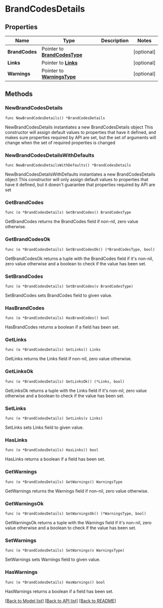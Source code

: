 # BrandCodesDetails

## Properties

Name | Type | Description | Notes
------------ | ------------- | ------------- | -------------
**BrandCodes** | Pointer to [**BrandCodesType**](BrandCodesType.md) |  | [optional] 
**Links** | Pointer to [**Links**](Links.md) |  | [optional] 
**Warnings** | Pointer to [**WarningsType**](WarningsType.md) |  | [optional] 

## Methods

### NewBrandCodesDetails

`func NewBrandCodesDetails() *BrandCodesDetails`

NewBrandCodesDetails instantiates a new BrandCodesDetails object
This constructor will assign default values to properties that have it defined,
and makes sure properties required by API are set, but the set of arguments
will change when the set of required properties is changed

### NewBrandCodesDetailsWithDefaults

`func NewBrandCodesDetailsWithDefaults() *BrandCodesDetails`

NewBrandCodesDetailsWithDefaults instantiates a new BrandCodesDetails object
This constructor will only assign default values to properties that have it defined,
but it doesn't guarantee that properties required by API are set

### GetBrandCodes

`func (o *BrandCodesDetails) GetBrandCodes() BrandCodesType`

GetBrandCodes returns the BrandCodes field if non-nil, zero value otherwise.

### GetBrandCodesOk

`func (o *BrandCodesDetails) GetBrandCodesOk() (*BrandCodesType, bool)`

GetBrandCodesOk returns a tuple with the BrandCodes field if it's non-nil, zero value otherwise
and a boolean to check if the value has been set.

### SetBrandCodes

`func (o *BrandCodesDetails) SetBrandCodes(v BrandCodesType)`

SetBrandCodes sets BrandCodes field to given value.

### HasBrandCodes

`func (o *BrandCodesDetails) HasBrandCodes() bool`

HasBrandCodes returns a boolean if a field has been set.

### GetLinks

`func (o *BrandCodesDetails) GetLinks() Links`

GetLinks returns the Links field if non-nil, zero value otherwise.

### GetLinksOk

`func (o *BrandCodesDetails) GetLinksOk() (*Links, bool)`

GetLinksOk returns a tuple with the Links field if it's non-nil, zero value otherwise
and a boolean to check if the value has been set.

### SetLinks

`func (o *BrandCodesDetails) SetLinks(v Links)`

SetLinks sets Links field to given value.

### HasLinks

`func (o *BrandCodesDetails) HasLinks() bool`

HasLinks returns a boolean if a field has been set.

### GetWarnings

`func (o *BrandCodesDetails) GetWarnings() WarningsType`

GetWarnings returns the Warnings field if non-nil, zero value otherwise.

### GetWarningsOk

`func (o *BrandCodesDetails) GetWarningsOk() (*WarningsType, bool)`

GetWarningsOk returns a tuple with the Warnings field if it's non-nil, zero value otherwise
and a boolean to check if the value has been set.

### SetWarnings

`func (o *BrandCodesDetails) SetWarnings(v WarningsType)`

SetWarnings sets Warnings field to given value.

### HasWarnings

`func (o *BrandCodesDetails) HasWarnings() bool`

HasWarnings returns a boolean if a field has been set.


[[Back to Model list]](../README.md#documentation-for-models) [[Back to API list]](../README.md#documentation-for-api-endpoints) [[Back to README]](../README.md)


